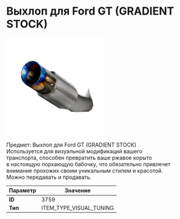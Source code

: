 # Выхлоп для Ford GT (GRADIENT STOCK)

![Item Image](../img/3759.webp?raw=true)

Предмет: Выхлоп для Ford GT (GRADIENT STOCK)<br>Используется для визуальной модификаций вашего<br>транспорта, способен превратить ваше ржавое корыто<br>в настоящую порхающую бабочку, что обязательно привлечет<br>внимание прохожих своим уникальным стилем и красотой.<br>Можно передавать и продавать.


| Параметр | Значение |
|----------|----------|
| **ID** | 3759 |
| **Тип** | ITEM_TYPE_VISUAL_TUNING |


